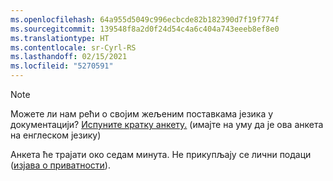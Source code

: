 ```yaml
---
ms.openlocfilehash: 64a955d5049c996ecbcde82b182390d7f19f774f
ms.sourcegitcommit: 139548f8a2d0f24d54c4a6c404a743eeeb8ef8e0
ms.translationtype: HT
ms.contentlocale: sr-Cyrl-RS
ms.lasthandoff: 02/15/2021
ms.locfileid: "5270591"
---
```

> [!NOTE]
>Можете ли нам рећи о својим жељеним поставкама језика у документацији? [Испуните кратку анкету.](https://aka.ms/BAG_Docs_Language_Survey) (имајте на уму да је ова анкета на енглеском језику)
>
>Анкета ће трајати око седам минута. Не прикупљају се лични подаци ([изјава о приватности](https://go.microsoft.com/fwlink/?LinkId=521839)).
